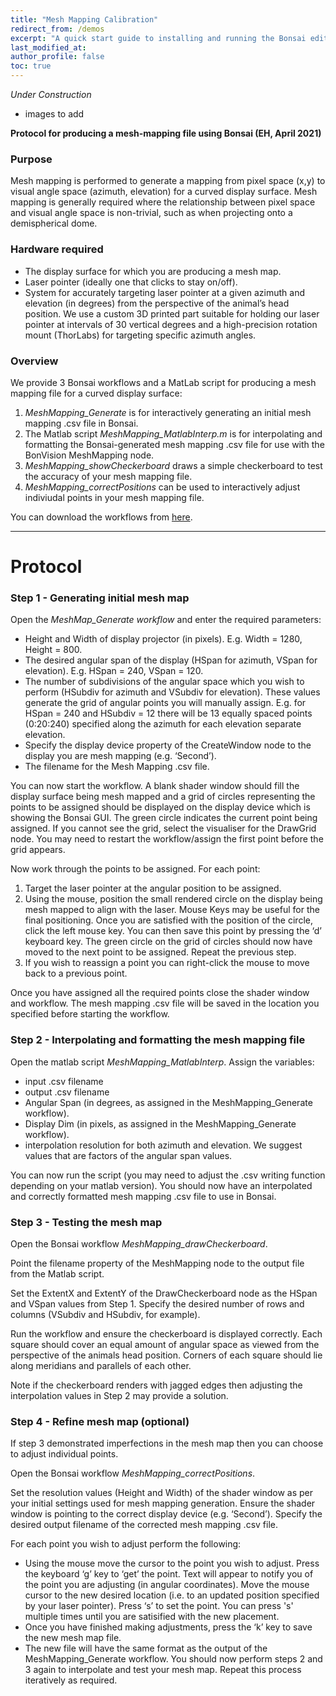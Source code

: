 ```yaml
---
title: "Mesh Mapping Calibration"
redirect_from: /demos
excerpt: "A quick start guide to installing and running the Bonsai editor."
last_modified_at: 
author_profile: false
toc: true
---
```


_Under Construction_
- images to add

__Protocol for producing a mesh-mapping file using Bonsai (EH, April 2021)__

### Purpose
Mesh mapping is performed to generate a mapping from pixel space (x,y) to visual angle space (azimuth, elevation) 
for a curved display surface. Mesh mapping is generally required where the relationship between pixel space and 
visual angle space is non-trivial, such as when projecting onto a demispherical dome.

### Hardware required
- The display surface for which you are producing a mesh map.
- Laser pointer (ideally one that clicks to stay on/off).
- System for accurately targeting laser pointer at a given azimuth and elevation (in degrees) from the perspective of the animal’s head position. We use a custom 3D printed part suitable for holding our laser pointer at intervals of 30 vertical degrees and a high-precision rotation mount (ThorLabs) for targeting specific azimuth angles.

### Overview
We provide 3 Bonsai workflows and a MatLab script for producing a mesh mapping file for a curved display surface:
1. _MeshMapping_Generate_ is for interactively generating an initial mesh mapping .csv file in Bonsai.
2. The Matlab script _MeshMapping_MatlabInterp.m_ is for interpolating and formatting the Bonsai-generated mesh mapping .csv file for use with the BonVision MeshMapping node.
3. _MeshMapping_showCheckerboard_ draws a simple checkerboard to test the accuracy of your mesh mapping file. 
4. _MeshMapping_correctPositions_ can be used to interactively adjust indiviudal points in your mesh mapping file.

You can download the workflows from [here](https://github.com/bonvision/examples/tree/master/ScreenCalibration/MeshMapping).

---

# Protocol

### Step 1 - Generating initial mesh map

Open the _MeshMap_Generate workflow_ and enter the required parameters:
- Height and Width of display projector (in pixels). E.g. Width = 1280, Height = 800.
- The desired angular span of the display (HSpan for azimuth, VSpan for elevation). E.g. HSpan = 240, VSpan = 120.
- The number of subdivisions of the angular space which you wish to perform (HSubdiv for azimuth and VSubdiv for elevation). These values generate the grid of angular points you will manually assign. E.g. for HSpan = 240 and HSubdiv = 12 there will be 13 equally spaced points (0:20:240) specified along the azimuth for each elevation separate elevation.
- Specify the display device property of the CreateWindow node to the display you are mesh mapping (e.g. ‘Second’).
- The filename for the Mesh Mapping .csv file.

You can now start the workflow. A blank shader window should fill the display surface being mesh mapped and a grid of circles representing the points to be assigned should be displayed on the display device which is showing the Bonsai GUI. The green circle indicates the current point being assigned. If you cannot see the grid, select the visualiser for the DrawGrid node. You may need to restart the workflow/assign the first point before the grid appears.

Now work through the points to be assigned. For each point:
1. Target the laser pointer at the angular position to be assigned.
2. Using the mouse, position the small rendered circle on the display being mesh mapped to align with the laser. Mouse Keys may be useful for the final positioning. Once you are satisfied with the position of the circle, click the left mouse key. You can then save this point by pressing the ‘d’ keyboard key.
The green circle on the grid of circles should now have moved to the next point to be assigned. Repeat the previous step. 
3. If you wish to reassign a point you can right-click the mouse to move back to a previous point.

Once you have assigned all the required points close the shader window and workflow. 
The mesh mapping .csv file will be saved in the location you specified before starting the workflow.

### Step 2 - Interpolating and formatting the mesh mapping file

Open the matlab script _MeshMapping_MatlabInterp_.
Assign the variables:
- input .csv filename
- output .csv filename
- Angular Span (in degrees, as assigned in the MeshMapping_Generate workflow).
- Display Dim (in pixels, as assigned in the MeshMapping_Generate workflow).
- interpolation resolution for both azimuth and elevation. We suggest values that are factors of the angular span values.

You can now run the script (you may need to adjust the .csv writing function depending on your matlab version). You should now have 
an interpolated and correctly formatted mesh mapping .csv file to use in Bonsai.

### Step 3 - Testing the mesh map

Open the Bonsai workflow _MeshMapping_drawCheckerboard_.

Point the filename property of the MeshMapping node to the output file from the Matlab script. 

Set the ExtentX and ExtentY of the DrawCheckerboard node as the HSpan and VSpan values from Step 1. Specify the desired number of rows and columns (VSubdiv and HSubdiv, for example).

Run the workflow and ensure the checkerboard is displayed correctly. Each square should cover an equal amount of angular space as viewed from the perspective of the animals head position. Corners of each square should lie along meridians and parallels of each other.

Note if the checkerboard renders with jagged edges then adjusting the interpolation values in Step 2 may provide a solution.

### Step 4 - Refine mesh map (optional)

If step 3 demonstrated imperfections in the mesh map then you can choose to adjust individual points. 

Open the Bonsai workflow _MeshMapping_correctPositions_.

Set the resolution values (Height and Width) of the shader window as per your initial settings used for mesh mapping generation. Ensure the shader window is pointing to the correct display device (e.g. ‘Second’). Specify the desired output filename of the corrected mesh mapping .csv file.

For each point you wish to adjust perform the following:
- Using the mouse move the cursor to the point you wish to adjust. Press the keyboard ‘g’ key to ‘get’ the point. Text will appear to notify you of the point you are adjusting (in angular coordinates). Move the mouse cursor to the new desired location (i.e. to an updated position specified by your laser pointer). Press ‘s’ to set the point. You can press 's' multiple times until you are satisified with the new placement.
- Once you have finished making adjustments, press the ‘k’ key to save the new mesh map file.
- The new file will have the same format as the output of the MeshMapping_Generate workflow. You should now perform steps 2 and 3 again to interpolate and test your mesh map. Repeat this process iteratively as required.
 
